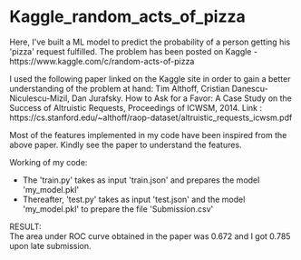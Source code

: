 # Kaggle_random_acts_of_pizza

<p>Here, I've built a ML model to predict the probability of a person getting his 'pizza' request fulfilled. The problem has been posted on Kaggle - https://www.kaggle.com/c/random-acts-of-pizza </p>

<p>I used the following paper linked on the Kaggle site in order to gain a better understanding of the problem at hand: Tim Althoff, Cristian Danescu-Niculescu-Mizil, Dan Jurafsky. How to Ask for a Favor: A Case Study on the Success of Altruistic Requests, Proceedings of ICWSM, 2014.
Link : https://cs.stanford.edu/~althoff/raop-dataset/altruistic_requests_icwsm.pdf</p>

<p>Most of the features implemented in my code have been inspired from the above paper. Kindly see the paper to understand the features.</p>

Working of my code:
<ul>
  <li>The 'train.py' takes as input 'train.json' and prepares the model 'my_model.pkl'</li>
  <li>Thereafter, 'test.py' takes as input 'test.json' and the model 'my_model.pkl' to prepare the file 'Submission.csv'</li>
</ul>

RESULT:<br>
The area under ROC curve obtained in the paper was 0.672 and I got 0.785 upon late submission.
